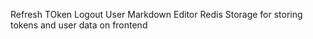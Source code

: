 Refresh TOken
Logout User
Markdown Editor
Redis Storage for storing tokens and user data on frontend
